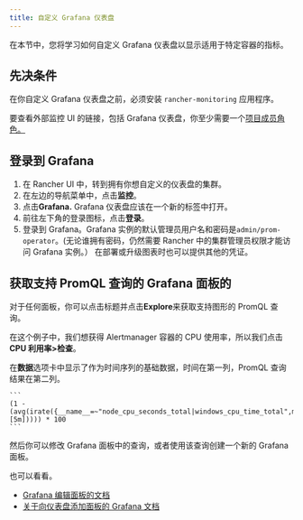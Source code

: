 ```yaml
---
title: 自定义 Grafana 仪表盘
---
```


在本节中，您将学习如何自定义 Grafana 仪表盘以显示适用于特定容器的指标。

## 先决条件

在你自定义 Grafana 仪表盘之前，必须安装 `rancher-monitoring` 应用程序。

要查看外部监控 UI 的链接，包括 Grafana 仪表盘，你至少需要一个[项目成员角色。](/docs/rancher2.5/monitoring-alerting/rbac/_index#具有基于-rancher-cluster-manager-的权限的用户)

## 登录到 Grafana

1. 在 Rancher UI 中，转到拥有你想自定义的仪表盘的集群。
1. 在左边的导航菜单中，点击**监控**。
1. 点击**Grafana.** Grafana 仪表盘应该在一个新的标签中打开。
1. 前往左下角的登录图标，点击**登录**。
1. 登录到 Grafana。Grafana 实例的默认管理员用户名和密码是`admin/prom-operator`。(无论谁拥有密码，仍然需要 Rancher 中的集群管理员权限才能访问 Grafana 实例。） 在部署或升级图表时也可以提供其他的凭证。

## 获取支持 PromQL 查询的 Grafana 面板的

对于任何面板，你可以点击标题并点击**Explore**来获取支持图形的 PromQL 查询。

在这个例子中，我们想获得 Alertmanager 容器的 CPU 使用率，所以我们点击**CPU 利用率>检查**。

在**数据**选项卡中显示了作为时间序列的基础数据，时间在第一列，PromQL 查询结果在第二列。

    ```
    (1 - (avg(irate({__name__=~"node_cpu_seconds_total|windows_cpu_time_total",mode="idle"}[5m])))) * 100
    ```

然后你可以修改 Grafana 面板中的查询，或者使用该查询创建一个新的 Grafana 面板。

也可以看看。

- [Grafana 编辑面板的文档](https://grafana.com/docs/grafana/latest/panels/panel-editor/)
- [关于向仪表盘添加面板的 Grafana 文档](https://grafana.com/docs/grafana/latest/panels/add-a-panel/)
